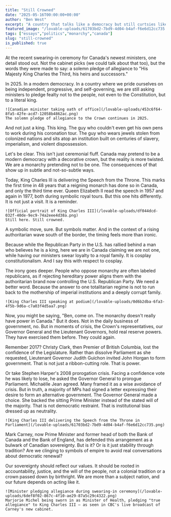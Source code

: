 ```yaml
---
title: "Still Crowned"
date: "2025-05-16T00:00:00+00:00"
author: "Ben West"
excerpt: "A country that talks like a democracy but still curtsies like a colony"
featured_image: "/lovable-uploads/61703bd2-7bd9-4d04-b4af-f6e6d12cc735.png"
tags: ["essays","politics","monarchy","canada"]
slug: "still-crowned"
is_published: true
---
```


At the recent swearing-in ceremony for Canada's newest ministers, one detail stood out. Not the cabinet picks (we could talk about that too), but the words they were made to say: a solemn pledge of allegiance to "His Majesty King Charles the Third, his heirs and successors."

  In 2025. In a modern democracy. In a country where we pride ourselves on being independent, progressive, and self-governing, we are still asking ministers to pledge fealty not to the people, not even to the Constitution, but to a literal king.

    ![Canadian minister taking oath of office](/lovable-uploads/453c6f64-8fa5-42fe-acd7-12058b4862ac.png)
    The solemn pledge of allegiance to the Crown continues in 2025.

  And not just a king. This king. The guy who couldn't even get his own pens to work during his coronation tour. The guy who wears jewels stolen from colonized nations and sits atop an institution built on centuries of slavery, imperialism, and violent dispossession.

  Let's be clear. This isn't just ceremonial fluff. Canada may pretend to be a modern democracy with a decorative crown, but the reality is more twisted. We are a monarchy pretending not to be one. The consequences of that show up in subtle and not-so-subtle ways.

  Today, King Charles III is delivering the Speech from the Throne. This marks the first time in 48 years that a reigning monarch has done so in Canada, and only the third time ever. Queen Elizabeth II read the speech in 1957 and again in 1977, both during symbolic royal tours. But this one hits differently. It is not just a visit. It is a reminder.

    ![Official portrait of King Charles III](/lovable-uploads/df044dcd-032f-40de-9ec9-74a2eee4d38a.png)
    Still here. Still crowned.

  A symbolic move, sure. But symbols matter. And in the context of a rising authoritarian wave south of the border, the timing feels more than ironic.

  Because while the Republican Party in the U.S. has rallied behind a man who believes he is a king, here we are in Canada claiming we are not one, while having our ministers swear loyalty to a royal family. It is cosplay constitutionalism. And I say this with respect to cosplay.

  The irony goes deeper. People who oppose monarchy are often labeled republicans, as if rejecting hereditary power aligns them with the authoritarian brand now controlling the U.S. Republican Party. We need a better word. Because the answer to one totalitarian regime is not to run back to the mothership of imperial institutions and a deeply corrupt family.

    ![King Charles III speaking at podium](/lovable-uploads/0d6b2dba-6fa3-4f5b-9d6a-c7a03f4d5aa7.png)

  Now, you might be saying, "Ben, come on. The monarchy doesn't really have power in Canada." But it does. Not in the daily business of government, no. But in moments of crisis, the Crown's representatives, our Governor General and the Lieutenant Governors, hold real reserve powers. They have exercised them before. They could again.

  Remember 2017? Christy Clark, then Premier of British Columbia, lost the confidence of the Legislature. Rather than dissolve Parliament as she requested, Lieutenant Governor Judith Guichon invited John Horgan to form government. That is not just a ribbon-cutting role. That is power.

  Or take Stephen Harper's 2008 prorogation crisis. Facing a confidence vote he was likely to lose, he asked the Governor General to prorogue Parliament. Michaëlle Jean agreed. Many framed it as a wise avoidance of crisis. But in truth, a majority of MPs had signed a letter expressing their desire to form an alternative government. The Governor General made a choice. She backed the sitting Prime Minister instead of the stated will of the majority. That is not democratic restraint. That is institutional bias dressed up as neutrality.

    ![King Charles III delivering the Speech from the Throne in Parliament](/lovable-uploads/61703bd2-7bd9-4d04-b4af-f6e6d12cc735.png)

  Mark Carney, now Prime Minister and former head of both the Bank of Canada and the Bank of England, has defended this arrangement as a bulwark of Canadian sovereignty. But is it? Or is it just stability through tradition? Are we clinging to symbols of empire to avoid real conversations about democratic renewal?

  Our sovereignty should reflect our values. It should be rooted in accountability, justice, and the will of the people, not a colonial tradition or a crown passed down by birthright. We are more than a subject nation, and our future depends on acting like it.

    ![Minister pledging allegiance during swearing-in ceremony](/lovable-uploads/6def8f02-867c-4f10-ae29-87a5c29c4322.png)
    Marjorie Michel being sworn in as Minister of Health, pledging "true allegiance" to King Charles III — as seen in CBC's live broadcast of Carney's new cabinet.